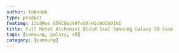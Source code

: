 ```yaml
---
author: tokodab
type: product
featimg: 1Ii8Mws_G5KCQopk9fvUX-H1cWOIu01hI
title: Full Metal Alchemist Blood Seal Samsung Galaxy S9 Case
tags: [samsung, galaxy, s9]
category: [samsung]
---
```

